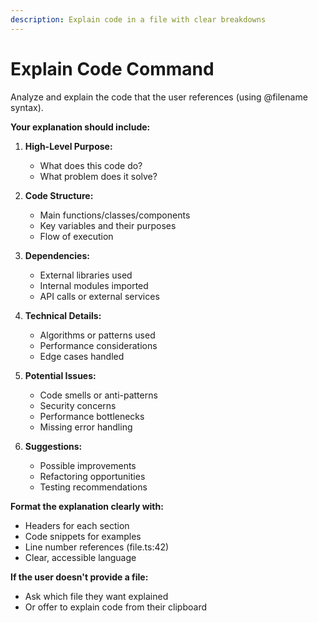 ```yaml
---
description: Explain code in a file with clear breakdowns
---
```


# Explain Code Command

Analyze and explain the code that the user references (using @filename syntax).

**Your explanation should include:**

1. **High-Level Purpose:**
   - What does this code do?
   - What problem does it solve?

2. **Code Structure:**
   - Main functions/classes/components
   - Key variables and their purposes
   - Flow of execution

3. **Dependencies:**
   - External libraries used
   - Internal modules imported
   - API calls or external services

4. **Technical Details:**
   - Algorithms or patterns used
   - Performance considerations
   - Edge cases handled

5. **Potential Issues:**
   - Code smells or anti-patterns
   - Security concerns
   - Performance bottlenecks
   - Missing error handling

6. **Suggestions:**
   - Possible improvements
   - Refactoring opportunities
   - Testing recommendations

**Format the explanation clearly with:**
- Headers for each section
- Code snippets for examples
- Line number references (file.ts:42)
- Clear, accessible language

**If the user doesn't provide a file:**
- Ask which file they want explained
- Or offer to explain code from their clipboard
